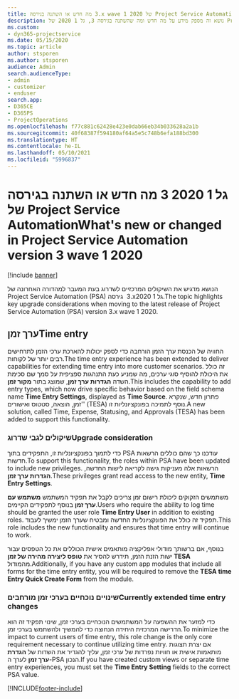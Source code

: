 ```yaml
---
title: מה חדש או השתנה בגירסה ‎3.x wave 1 2020 של Project Service Automation
description: נושא זה מספק מידע על מה חדש ומה שהשתנה בגירסה 3, גל 1 2020 של Project Service Automation.
ms.custom:
- dyn365-projectservice
ms.date: 05/15/2020
ms.topic: article
author: stsporen
ms.author: stsporen
audience: Admin
search.audienceType:
- admin
- customizer
- enduser
search.app:
- D365CE
- D365PS
- ProjectOperations
ms.openlocfilehash: f77c881c62428e423e0dab66eb34b033628a2a1b
ms.sourcegitcommit: 40f68387f594180af64a5e5c748b6efa188bd300
ms.translationtype: HT
ms.contentlocale: he-IL
ms.lasthandoff: 05/10/2021
ms.locfileid: "5996837"
---
```

# <a name="whats-new-or-changed-in-project-service-automation-version-3-wave-1-2020"></a><span data-ttu-id="a7b32-103">מה חדש או השתנה בגירסה ‎3 גל 1 2020 של Project Service Automation</span><span class="sxs-lookup"><span data-stu-id="a7b32-103">What's new or changed in Project Service Automation version 3 wave 1 2020</span></span>

[!include [banner](../includes/psa-now-project-operations.md)]

<span data-ttu-id="a7b32-104">הנושא מדגיש את השיקולים המרכזיים לשדרוג בעת המעבר למהדורה האחרונה של Project Service Automation‏ (PSA) גירסה ‎ 3.xגל 1 2020.</span><span class="sxs-lookup"><span data-stu-id="a7b32-104">The topic highlights key upgrade considerations when moving to the latest release of Project Service Automation (PSA) version 3.x wave 1 2020.</span></span>

## <a name="time-entry"></a><span data-ttu-id="a7b32-105">ערך זמן</span><span class="sxs-lookup"><span data-stu-id="a7b32-105">Time entry</span></span>
<span data-ttu-id="a7b32-106">החוויה של הכנסת ערך הזמן הורחבה כדי לספק יכולות להארכת ערכי הזמן לתרחישים רבים יותר של לקוחות.</span><span class="sxs-lookup"><span data-stu-id="a7b32-106">The time entry experience has been extended to deliver capabilities for extending time entry into more customer scenarios.</span></span> <span data-ttu-id="a7b32-107">זה כולל את היכולת להוסיף סוגי ערכים, מה שמניע כעת התנהגות ספציפית על סמך שם סכימת השדה **הגדרות ערך זמן**, שמוצג בתור **מקור זמן**.</span><span class="sxs-lookup"><span data-stu-id="a7b32-107">This includes the capability to add entry types, which now drive specific behavior based on the field schema name **Time Entry Settings**, displayed as **Time Source**.</span></span> <span data-ttu-id="a7b32-108">פתרון חדש, שנקרא 'זמן, הוצאה, סטטוס ואישורים' (TESA) נוסף לתמיכה בפונקציונליות זו.</span><span class="sxs-lookup"><span data-stu-id="a7b32-108">A new solution, called Time, Expense, Statusing, and Approvals (TESA) has been added to support this functionality.</span></span>

### <a name="upgrade-consideration"></a><span data-ttu-id="a7b32-109">שיקולים לגבי שדרוג</span><span class="sxs-lookup"><span data-stu-id="a7b32-109">Upgrade consideration</span></span>
<span data-ttu-id="a7b32-110">כדי לתמוך בפונקציונליות זו, התפקידים בתוך PSA עודכנו כך שהם כוללים הרשאות חדשות.</span><span class="sxs-lookup"><span data-stu-id="a7b32-110">To support this functionality, the roles within PSA have been updated to include new privileges.</span></span> <span data-ttu-id="a7b32-111">הרשאות אלה מעניקות גישה לקריאה לישות החדשה, **הגדרות ערך זמן**.</span><span class="sxs-lookup"><span data-stu-id="a7b32-111">These privileges grant read access to the new entity, **Time Entry Settings**.</span></span>

<span data-ttu-id="a7b32-112">משתמשים הזקוקים ליכולת רישום זמן צריכים לקבל את תפקיד המשתמש **משתמש עם ערך זמן** בנוסף לתפקידים הקיימים.</span><span class="sxs-lookup"><span data-stu-id="a7b32-112">Users who require the ability to log time should be granted the user role **Time Entry User** in addition to existing roles.</span></span> <span data-ttu-id="a7b32-113">תפקיד זה כולל את הפונקציונליות החדשה ומבטיח שערך הזמן ימשיך לעבוד.</span><span class="sxs-lookup"><span data-stu-id="a7b32-113">This role includes the new functionality and ensures that time entry will continue to work.</span></span>

<span data-ttu-id="a7b32-114">בנוסף, אם ברשותך מודולי אפליקציה מותאמים אישית הכוללים את כל הטפסים עבור ישות הזנת הזמן, תידרש להסיר את **טופס ליצירה מהירה של זמן TESA** מהמודול.</span><span class="sxs-lookup"><span data-stu-id="a7b32-114">Additionally, if you have any custom app modules that include all forms for the time entry entity, you will be required to remove the **TESA time Entry Quick Create Form** from the module.</span></span>

### <a name="currently-extended-time-entry-changes"></a><span data-ttu-id="a7b32-115">שינויים נוכחיים בערכי זמן מורחבים</span><span class="sxs-lookup"><span data-stu-id="a7b32-115">Currently extended time entry changes</span></span>
<span data-ttu-id="a7b32-116">כדי למזער את ההשפעה על המשתמשים הנוכחיים בערכי זמן, שינוי תפקיד זה הוא הדרישה המרכזית היחידה הנחוצה כדי להמשיך ולהשתמש בערכי זמן.</span><span class="sxs-lookup"><span data-stu-id="a7b32-116">To minimize the impact to current users of time entry, this role change is the only core requirement necessary to continue utilizing time entry.</span></span> <span data-ttu-id="a7b32-117">אם יצרת תצוגות מותאמות אישית או חוויות נפרדות של ערכי זמן, עליך להגדיר את השדות של **הגדרת ערך זמן** לערך ה-PSA הנכון.</span><span class="sxs-lookup"><span data-stu-id="a7b32-117">If you have created custom views or separate time entry experiences, you must set the **Time Entry Setting** fields to the correct PSA value.</span></span>


[!INCLUDE[footer-include](../includes/footer-banner.md)]